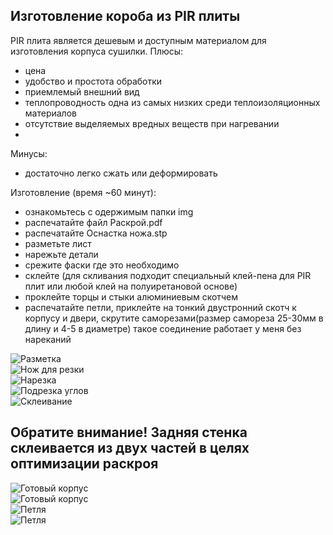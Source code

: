 ## Изготовление короба из PIR плиты

PIR плита является дешевым и доступным материалом для изготовления корпуса сушилки. 
Плюсы:
- цена
- удобство и простота обработки
- приемлемый внешний вид
- теплопроводность одна из самых низких среди теплоизоляционных материалов
- отсутствие выделяемых вредных веществ при нагревании
- 
Минусы:
- достаточно легко сжать или деформировать 

Изготовление (время ~60 минут):
- ознакомьтесь с одержимым папки img
- распечатайте файл Раскрой.pdf
- распечатайте Оснастка ножа.stp 
- разметьте лист
- нарежьте детали
- срежите фаски где это необходимо
- склейте (для скливания подходит специальный клей-пена для PIR плит или любой клей на полуиретановой основе)
- проклейте торцы и стыки алюминиевым скотчем
- распечатайте петли, приклейте на тонкий двустронний скотч к корпусу и двери, скрутите саморезами(размер самореза 25-30мм в длину и 4-5 в диаметре) такое соединение работает у меня без нареканий


![Разметка](https://github.com/pavluchenkor/iDryerProject/blob/main/iDryer%20v2/Hardware/PIR%20Box/img/IMG_8843-web.jpeg)<br>
![Нож для резки](https://github.com/pavluchenkor/iDryerProject/blob/main/iDryer%20v2/Hardware/PIR%20Box/img/IMG_8839-web.jpeg)<br>
![Нарезка](https://github.com/pavluchenkor/iDryerProject/blob/main/iDryer%20v2/Hardware/PIR%20Box/img/IMG_8844-web.jpeg)<br>
![Подрезка углов](https://github.com/pavluchenkor/iDryerProject/blob/main/iDryer%20v2/Hardware/PIR%20Box/img/IMG_8845-web.jpeg)<br>
![Склеивание](https://github.com/pavluchenkor/iDryerProject/blob/main/iDryer%20v2/Hardware/PIR%20Box/img/IMG_8846-web.jpeg)<br>
## Обратите внимание! Задняя стенка склеивается из двух частей в целях оптимизации раскроя
![Готовый корпус](https://github.com/pavluchenkor/iDryerProject/blob/main/iDryer%20v2/Hardware/PIR%20Box/img/IMG_8847-web.jpeg)<br>
![Готовый корпус](https://github.com/pavluchenkor/iDryerProject/blob/main/iDryer%20v2/Hardware/PIR%20Box/img/IMG_8848-web.jpeg)<br>
![Петля](https://github.com/pavluchenkor/iDryerProject/blob/main/iDryer%20v2/Hardware/PIR%20Box/img/IMG_8841-web.jpeg)<br>
![Петля](https://github.com/pavluchenkor/iDryerProject/blob/main/iDryer%20v2/Hardware/PIR%20Box/img/IMG_8840-web.jpeg)<br>
